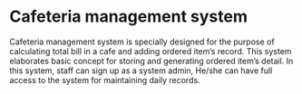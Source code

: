 # Cafeteria management system
 Cafeteria management system is specially designed for the purpose of calculating total bill in a cafe and adding ordered item’s record. This system elaborates basic concept for storing and generating ordered item’s detail. In this system, staff can sign up as a system admin, He/she can have full access to the system for maintaining daily records. 
